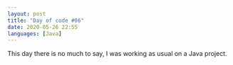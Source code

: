 ```yaml
---
layout: post
title: "Day of code #06"
date: 2020-05-26 22:55
languages: [Java]
---
```


This day there is no much to say, I was working as usual on a Java project.
